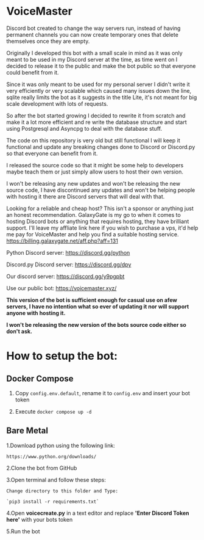 # VoiceMaster

Discord bot created to change the way servers run, instead of having permanent channels you can now create temporary ones that delete themselves once they are empty.

Originally I developed this bot with a small scale in mind as it was only meant to be used in my Discord server at the time, as time went on I decided to release it to the public and make the bot public so that everyone could benefit from it.

Since it was only meant to be used for my personal server I didn't write it very efficiently or very scalable which caused many issues down the line, sqlite really limits the bot as it suggests in the title Lite, it's not meant for big scale development with lots of requests.

So after the bot started growing I decided to rewrite it from scratch and make it a lot more efficient and re write the database structure and start using Postgresql and Asyncpg to deal with the database stuff.

The code on this repository is very old but still functional I will keep it functional and update any breaking changes done to Discord or Discord.py so that everyone can benefit from it.

I released the source code so that it might be some help to developers maybe teach them or just simply allow users to host their own version.

I won't be releasing any new updates and won't be releasing the new source code, I have discontinued any updates and won't be helping people with hosting it there are Discord servers that will deal with that.

Looking for a reliable and cheap host? This isn't a sponsor or anything just an honest recommendation.
GalaxyGate is my go to when it comes to hosting Discord bots or anything that requires hosting, they have brilliant support.
I'll leave my affliate link here if you wish to purchase a vps, it'd help me pay for VoiceMaster and help you find a suitable hosting service.
https://billing.galaxygate.net/aff.php?aff=131

Python Discord server:
https://discord.gg/python

Discord.py Discord server:
https://discord.gg/dpy

Our discord server:
https://discord.gg/y9pgpbt

Use our public bot:
https://voicemaster.xyz/

**This version of the bot is sufficient enough for casual use on afew servers, I have no intention what so ever of updating it nor will support anyone with hosting it.**

**I won't be releasing the new version of the bots source code either so don't ask.**

# How to setup the bot:

## Docker Compose

1. Copy `config.env.default`, rename it to `config.env` and insert your bot token

2. Execute `docker compose up -d`

## Bare Metal

1.Download python using the following link:

	https://www.python.org/downloads/

2.Clone the bot from GitHub

3.Open terminal and follow these steps:

	Change directory to this folder and Type:

	`pip3 install -r requirements.txt`

4.Open **voicecreate.py** in a text editor and replace **'Enter Discord Token here'** with your bots token

5.Run the bot
